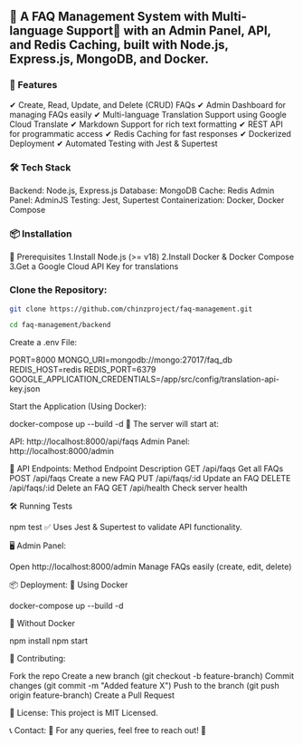 
## 🚀 A FAQ Management System with Multi-language Support📝 with an Admin Panel, API, and Redis Caching, built with Node.js, Express.js, MongoDB, and Docker.

### 📌 Features

✔ Create, Read, Update, and Delete (CRUD) FAQs
✔ Admin Dashboard for managing FAQs easily
✔ Multi-language Translation Support using Google Cloud Translate
✔ Markdown Support for rich text formatting
✔ REST API for programmatic access
✔ Redis Caching for fast responses
✔ Dockerized Deployment
✔ Automated Testing with Jest & Supertest

### 🛠️ Tech Stack

Backend: Node.js, Express.js
Database: MongoDB
Cache: Redis
Admin Panel: AdminJS
Testing: Jest, Supertest
Containerization: Docker, Docker Compose

### 📦 Installation

🔹 Prerequisites
1.Install Node.js (>= v18)
2.Install Docker & Docker Compose
3.Get a Google Cloud API Key for translations

### Clone the Repository:
``` sh
git clone https://github.com/chinzproject/faq-management.git

cd faq-management/backend
```
 Create a .env File:

PORT=8000
MONGO_URI=mongodb://mongo:27017/faq_db
REDIS_HOST=redis
REDIS_PORT=6379
GOOGLE_APPLICATION_CREDENTIALS=/app/src/config/translation-api-key.json

Start the Application (Using Docker):

docker-compose up --build -d
🚀 The server will start at:

API: http://localhost:8000/api/faqs
Admin Panel: http://localhost:8000/admin

🚀 API Endpoints:
Method	                         Endpoint	                              Description
GET	                            /api/faqs                              	Get all FAQs
POST	                           /api/faqs	                              Create a new FAQ
PUT	                            /api/faqs/:id	                          Update an FAQ
DELETE	                         /api/faqs/:id	                          Delete an FAQ
GET	                            /api/health	                            Check server health

🛠️ Running Tests

npm test
✅ Uses Jest & Supertest to validate API functionality.

🖥️ Admin Panel:

Open http://localhost:8000/admin
Manage FAQs easily (create, edit, delete)

📦 Deployment:
🔹 Using Docker

docker-compose up --build -d

🔹 Without Docker

npm install
npm start

🤝 Contributing:

Fork the repo
Create a new branch (git checkout -b feature-branch)
Commit changes (git commit -m "Added feature X")
Push to the branch (git push origin feature-branch)
Create a Pull Request

📝 License:
This project is MIT Licensed.

📞 Contact:
💬 For any queries, feel free to reach out! 🚀


